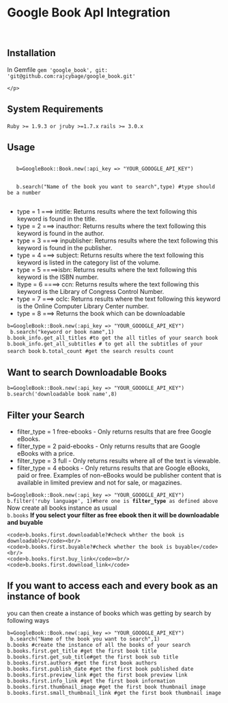 <html>
<head>
<title>Google Book API Integration</title>
</head>
<body>
	<h1>Google Book ApI Integration</h1>
	<br/>
<div>
	<h2>Installation</h2>
	<p>In Gemfile
    <code>gem 'google_book', git: 'git@github.com:rajcybage/google_book.git'</code>
    
	</p>
</div>
<div>
 <h2>System Requirements</h2>
 <code>Ruby >= 1.9.3 or jruby >=1.7.x</code>
 <code>rails >= 3.0.x</code>
</div> 

<div>
 <h2>Usage</h2>
 <p>
 <code>
   b=GoogleBook::Book.new(:api_key => "YOUR_GOOOGLE_API_KEY")
 </code><br/>
 <code>
   b.search("Name of the book you want to search",type) #type should be a number
 </code>
 </p>
  <ul>
   <li> type = 1 ===> intitle: Returns results where the text following this keyword is found in the title.</li>
   <li> type = 2  ===> inauthor: Returns results where the text following this keyword is found in the author.</li>
   <li> type = 3 ====> inpublisher: Returns results where the text following this keyword is found in the publisher.</li>
   <li>type = 4 ===> subject: Returns results where the text following this keyword is listed in the category list of the volume.</li>
   <li>type = 5 ====>isbn: Returns results where the text following this keyword is the ISBN number.</li>
   <li>ltype = 6 ====> ccn: Returns results where the text following this keyword is the Library of Congress Control Number.</li>
   <li>type = 7 ===> oclc: Returns results where the text following this keyword is the Online Computer Library Center number.
   <li> type = 8 ===> Returns the book which can be downloadable</li>
   </li>
  </ul>
  <p>
   <code>b=GoogleBook::Book.new(:api_key => "YOUR_GOOOGLE_API_KEY")</code> <br/>
   <code> b.search("keyword or book name",1)</code> <br/> 
   <code>b.book_info.get_all_titles #to get the all titles of your search book</code> <br/> 
   <code>b.book_info.get_all_subtitles # to get all the subtitles of your search book</code>
   <code>b.total_count #get the search results count</code>
   </p>


</div>
<h2>Want to search Downloadable Books</h2>
<p>
 <div>
   <code>b=GoogleBook::Book.new(:api_key => "YOUR_GOOOGLE_API_KEY")</code> <br/>
   <code>b.search('downloadable book name',8)</code>
 </div>
</p>

<h2>Filter your Search</h2>
<p>
  <div>
    <ul>
      <li> filter_type = 1 free-ebooks - Only returns results that are free Google eBooks.</li>
      <li> filter_type = 2 paid-ebooks - Only returns results that are Google eBooks with a price.</li>
      <li> filter_type = 3 full - Only returns results where all of the text is viewable.</li>
      <li> filter_type = 4 ebooks - Only returns results that are Google eBooks, paid or free. 
      Examples of non-eBooks would be publisher content that is available in limited preview and not for sale, 
      or magazines.</li>
    </ul>
  </div>

  <div>
    <code>b=GoogleBook::Book.new(:api_key => "YOUR_GOOOGLE_API_KEY")</code><br/>
    <code>b.filter('ruby language', 1)#here one is <b>filter_type</b> as defined above</code><br/>
    <span>Now create all books instance as usual</span><br/>
    <code>b.books</code>
    <span><b>If you select your filter as free ebook then it will be downloadable and buyable</b></span><br/>
    
    <code>b.books.first.downloadable?#check whther the book is downloadable</code><br/>
    <code>b.books.first.buyable?#check whether the book is buyable</code><br/>
    <code>b.books.first.buy_link</code><br/>
    <code>b.books.first.download_link</code>
 
  </div>
</p>
<h2>If you want to access each and every book as an instance of book</h2>
<p>you can then create a instance of books which was getting by search by following ways</p>
<div>
   <code>b=GoogleBook::Book.new(:api_key => "YOUR_GOOOGLE_API_KEY")</code> <br/>
   <code> b.search("Name of the book you want to search",1)</code> <br/>
   <code>b.books #create the instance of all the books of your search</code><br/>
   <code>b.books.first.get_title #get the first book title</code><br/>
   <code>b.books.first.get_sub_title#get the first book sub title</code><br/>
   <code>b.books.first.authors #get the first book authors</code><br/>
   <code>b.books.first.publish_date #get the first book published date</code><br/>
   <code>b.books.first.preview_link #get the first book preview link</code><br/>
   <code>b.books.first.info_link #get the first book information</code><br/>
   <code>b.books.first.thumbnail_image #get the first book thumbnail image</code><br/>
   <code>b.books.first.small_thumbnail_link #get the first book thumbnail image</code><br/>
</div>


</body>
</html>
